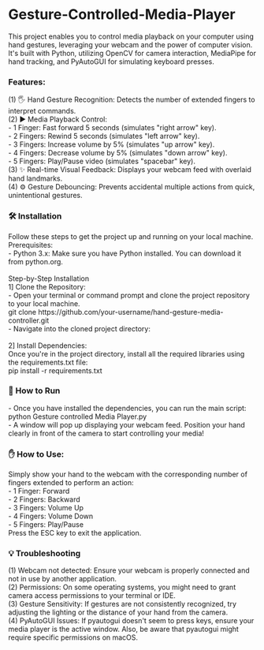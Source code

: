 # Gesture-Controlled-Media-Player

This project enables you to control media playback on your computer using hand gestures, leveraging your webcam and the power of computer vision. It's built with Python, utilizing OpenCV for camera interaction, MediaPipe for hand tracking, and PyAutoGUI for simulating keyboard presses. <br>

<h3>Features: </h3>
(1) 🖐️ Hand Gesture Recognition: Detects the number of extended fingers to interpret commands. <br>
(2) ▶️ Media Playback Control:<br>
- 1 Finger: Fast forward 5 seconds (simulates "right arrow" key).<br>
- 2 Fingers: Rewind 5 seconds (simulates "left arrow" key).<br>
- 3 Fingers: Increase volume by 5% (simulates "up arrow" key).<br>
- 4 Fingers: Decrease volume by 5% (simulates "down arrow" key).<br>
- 5 Fingers: Play/Pause video (simulates "spacebar" key).<br>
(3) ✨ Real-time Visual Feedback: Displays your webcam feed with overlaid hand landmarks. <br>
(4) ⚙️ Gesture Debouncing: Prevents accidental multiple actions from quick, unintentional gestures. <br>

<h3>🛠️ Installation </h3>
Follow these steps to get the project up and running on your local machine. <br>
Prerequisites: <br>
- Python 3.x: Make sure you have Python installed. You can download it from python.org. <br>
<br>
Step-by-Step Installation <br>
1] Clone the Repository: <br>
- Open your terminal or command prompt and clone the project repository to your local machine. <br>
  git clone https://github.com/your-username/hand-gesture-media-controller.git <br>
- Navigate into the cloned project directory: <br>
<br>
2] Install Dependencies: <br>
Once you're in the project directory, install all the required libraries using the requirements.txt file: <br>
pip install -r requirements.txt <br>

<h3>🏃 How to Run </h3>
- Once you have installed the dependencies, you can run the main script: <br>
python Gesture controlled Media Player.py <br>
- A window will pop up displaying your webcam feed. Position your hand clearly in front of the camera to start controlling your media! <br>

<h3>✋ How to Use: </h3>
Simply show your hand to the webcam with the corresponding number of fingers extended to perform an action:<br>
- 1 Finger: Forward <br> 
- 2 Fingers: Backward <br>
- 3 Fingers: Volume Up <br>
- 4 Fingers: Volume Down <br>
- 5 Fingers: Play/Pause <br>
Press the ESC key to exit the application. <br>

<h3>💡 Troubleshooting </h3>
(1) Webcam not detected: Ensure your webcam is properly connected and not in use by another application. <br>
(2) Permissions: On some operating systems, you might need to grant camera access permissions to your terminal or IDE. <br>
(3) Gesture Sensitivity: If gestures are not consistently recognized, try adjusting the lighting or the distance of your hand from the camera. <br>
(4) PyAutoGUI Issues: If pyautogui doesn't seem to press keys, ensure your media player is the active window. Also, be aware that pyautogui might require specific permissions on macOS. <br>
